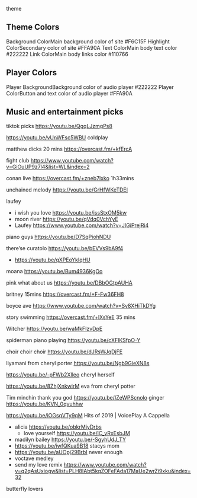 theme

## Theme Colors

Background ColorMain background color of site
#F6C15F
Highlight ColorSecondary color of site
#FFA90A
Text ColorMain body text color
#222222
Link ColorMain body links color
#110766
## Player Colors

Player BackgroundBackground color of audio player
#222222
Player ColorButton and text color of audio player
#FFA90A

## Music and entertainment picks

tiktok picks https://youtu.be/QgqLJzmgPs8

https://youtu.be/vUnWFsc5WBU coldplay

matthew dicks 20 mins https://overcast.fm/+kfErcA

fight club https://www.youtube.com/watch?v=GiOuUP9z7l4&list=WL&index=2

conan live https://overcast.fm/+zneb7lxko 1h33mins

unchained melody https://youtu.be/GrHfWKeTDEI

laufey 
- i wish you love https://youtu.be/issStxOM5kw
- moon river https://youtu.be/qVdq0VchYyE
- Laufey https://www.youtube.com/watch?v=JIGiPrejRi4

piano guys https://youtu.be/D7SqPiohNDU

there’se curatolo https://youtu.be/bEVVs9bA9f4
- https://youtu.be/qXPEoYkIqHU

moana https://youtu.be/Bum4936KgOo

pink what about us https://youtu.be/DBbOGtpAUHA

britney 15mins https://overcast.fm/+F-Fw36FH8

boyce ave https://www.youtube.com/watch?v=Sv8XHiTkDYg

story swimming https://overcast.fm/+lXsYeE 35 mins



Witcher https://youtu.be/waMkFIzvDpE

spiderman  piano playing https://youtu.be/cXFlKSfpO-Y

choir choir choir https://youtu.be/dJRsWJqDjFE

liyamani from cheryl porter https://youtu.be/Ngb9GieXN8s 

https://youtu.be/-pFWb2XIleo cheryl herself

https://youtu.be/8ZhjXnkwirM eva from cheryl potter

Tim minchin thank you god https://youtu.be/IZeWPScnolo ginger https://youtu.be/KVN_0qvuhhw

https://youtu.be/iOGsqVTy9qM Hits of 2019 | VoicePlay A Cappella

- alicia https://youtu.be/obkrMiyDrbs
	- love yourself https://youtu.be/iC_yRxEsbJM
- madilyn bailey https://youtu.be/-SgyhUdJ_TY
- https://youtu.be/iwfQKua9B18 stacys mom
- https://youtu.be/aUOpj29BrbI never enough
- voctave medley
- send my love remix https://www.youtube.com/watch?v=q2qAsUxiogw&list=PLH8IAbt5kqZOFeFAda17MaUe2wrZi9xku&index=32

butterfly lovers